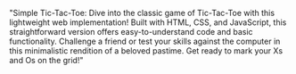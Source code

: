"Simple Tic-Tac-Toe: Dive into the classic game of Tic-Tac-Toe with this lightweight web implementation! Built with HTML, CSS, and JavaScript, this straightforward version offers easy-to-understand code and basic functionality. Challenge a friend or test your skills against the computer in this minimalistic rendition of a beloved pastime. Get ready to mark your Xs and Os on the grid!"
